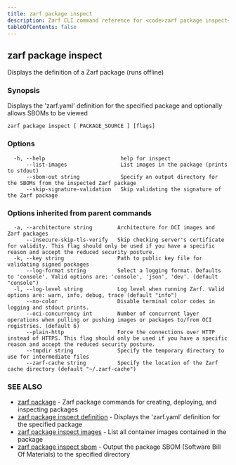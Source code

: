 ```yaml
---
title: zarf package inspect
description: Zarf CLI command reference for <code>zarf package inspect</code>.
tableOfContents: false
---
```


<!-- Page generated by Zarf; DO NOT EDIT -->

## zarf package inspect

Displays the definition of a Zarf package (runs offline)

### Synopsis

Displays the 'zarf.yaml' definition for the specified package and optionally allows SBOMs to be viewed

```
zarf package inspect [ PACKAGE_SOURCE ] [flags]
```

### Options

```
  -h, --help                        help for inspect
      --list-images                 List images in the package (prints to stdout)
      --sbom-out string             Specify an output directory for the SBOMs from the inspected Zarf package
      --skip-signature-validation   Skip validating the signature of the Zarf package
```

### Options inherited from parent commands

```
  -a, --architecture string        Architecture for OCI images and Zarf packages
      --insecure-skip-tls-verify   Skip checking server's certificate for validity. This flag should only be used if you have a specific reason and accept the reduced security posture.
  -k, --key string                 Path to public key file for validating signed packages
      --log-format string          Select a logging format. Defaults to 'console'. Valid options are: 'console', 'json', 'dev'. (default "console")
  -l, --log-level string           Log level when running Zarf. Valid options are: warn, info, debug, trace (default "info")
      --no-color                   Disable terminal color codes in logging and stdout prints.
      --oci-concurrency int        Number of concurrent layer operations when pulling or pushing images or packages to/from OCI registries. (default 6)
      --plain-http                 Force the connections over HTTP instead of HTTPS. This flag should only be used if you have a specific reason and accept the reduced security posture.
      --tmpdir string              Specify the temporary directory to use for intermediate files
      --zarf-cache string          Specify the location of the Zarf cache directory (default "~/.zarf-cache")
```

### SEE ALSO

* [zarf package](/commands/zarf_package/)	 - Zarf package commands for creating, deploying, and inspecting packages
* [zarf package inspect definition](/commands/zarf_package_inspect_definition/)	 - Displays the 'zarf.yaml' definition for the specified package
* [zarf package inspect images](/commands/zarf_package_inspect_images/)	 - List all container images contained in the package
* [zarf package inspect sbom](/commands/zarf_package_inspect_sbom/)	 - Output the package SBOM (Software Bill Of Materials) to the specified directory

